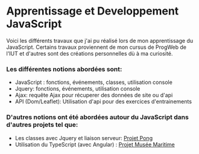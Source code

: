 # Apprentissage et Developpement JavaScript

Voici les différents travaux que j'ai pu réalisé lors de mon apprentissage du JavaScript.
Certains travaux proviennent de mon cursus de ProgWeb de l'IUT et d'autres sont des créations personnelles dù à ma curiosité.

### Les différentes notions abordées sont:

- JavaScript : fonctions, événements, classes, utilisation console
- Jquery: fonctions, événements, utilisation console
- Ajax: requête Ajax pour récuperer des données de site ou d'api
- API (Dom/Leaflet): Utilisation d'api pour des exercices d'entrainements

### D'autres notions ont été abordées autour du JavaScript dans d'autres projets tel que:

 - Les classes avec Jquery et liaison serveur: [Projet Pong](https://github.com/dgoncalv/Projet-Pong-JavaScript)  
 - Utilisation du TypeScript (avec Angular) : [Projet Musée Maritime](https://github.com/dgoncalv/Projet-MuseeMaritime)
